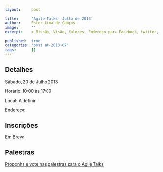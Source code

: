 ```yaml
---
layout:     post

title:      'Agile Talks- Julho de 2013'
author:     Ester Lima de Campos
image:      ''
excerpt:    > Missão, Visão, Valores, Endereço para Facebook, twitter, grupo no google, etc.

published:  true
categories: 'post at-2013-07'
tags:       []
---
```


## Detalhes

Sábado, 20 de Julho 2013

Horário: 10:00 às 17:00

Local: A definir

Endereço: 

## Inscrições

Em Breve

## Palestras

<a href="http://call4paperz.com/events/rio-agile-talks-julho" target="Blank">Proponha e vote nas palestras para o Agile Talks</a>
